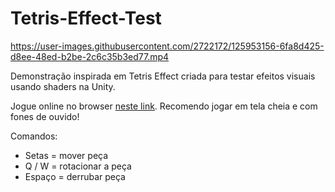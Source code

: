 # Tetris-Effect-Test
https://user-images.githubusercontent.com/2722172/125953156-6fa8d425-d8ee-48ed-b2be-2c6c35b3ed77.mp4

Demonstração inspirada em Tetris Effect criada para testar efeitos visuais usando shaders na Unity.

Jogue online no browser [neste link](https://arthursb.github.io/Tetris-Effect-Test/). Recomendo jogar em tela cheia e com fones de ouvido! 

Comandos:
- Setas = mover peça
- Q / W = rotacionar a peça
- Espaço = derrubar peça
